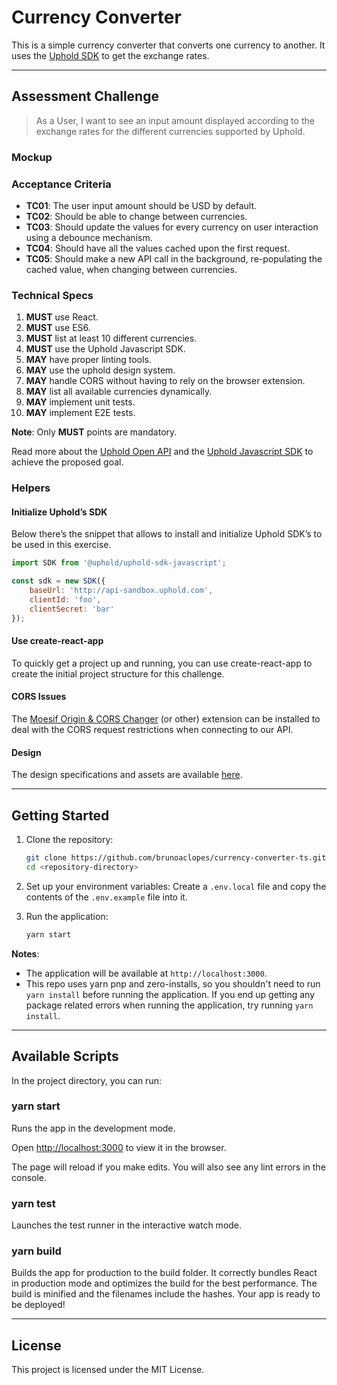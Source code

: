 # Currency Converter

This is a simple currency converter that converts one currency to another. It uses the [Uphold SDK](https://docs.uphold.com/) to get the exchange rates.

---

## Assessment Challenge

> As a User, I want to see an input amount displayed according to the exchange rates for the different currencies supported by Uphold.

### Mockup


### Acceptance Criteria

- **TC01**: The user input amount should be USD by default.
- **TC02**: Should be able to change between currencies.
- **TC03**: Should update the values for every currency on user interaction using a debounce mechanism.
- **TC04**: Should have all the values cached upon the first request.
- **TC05**: Should make a new API call in the background, re-populating the cached value, when changing between currencies.

### Technical Specs

1. **MUST** use React.
2. **MUST** use ES6.
3. **MUST** list at least 10 different currencies.
4. **MUST** use the Uphold Javascript SDK.
5. **MAY** have proper linting tools.
6. **MAY** use the uphold design system.
7. **MAY** handle CORS without having to rely on the browser extension.
8. **MAY** list all available currencies dynamically.
9. **MAY** implement unit tests.
10. **MAY** implement E2E tests.

**Note**: Only **MUST** points are mandatory.

Read more about the [Uphold Open API](https://uphold.com/en/developer/api/documentation/) and the [Uphold Javascript SDK](https://uphold.github.io/uphold-sdk-javascript/actions/ticker/get-ticker.html) to achieve the proposed goal.

### Helpers

#### Initialize Uphold’s SDK

Below there’s the snippet that allows to install and initialize Uphold SDK’s to be used in this exercise.

```javascript
import SDK from '@uphold/uphold-sdk-javascript';

const sdk = new SDK({
    baseUrl: 'http://api-sandbox.uphold.com',
    clientId: 'foo',
    clientSecret: 'bar'
});
```

#### Use create-react-app

To quickly get a project up and running, you can use create-react-app to create the initial project structure for this challenge. 

#### CORS Issues

The [Moesif Origin & CORS Changer](https://chrome.google.com/webstore/detail/moesif-origin-cors-change/digfbfaphojjndkpccljibejjbppifbc?hl=en-US) (or other) extension can be installed to deal with the CORS request restrictions when connecting to our API.

#### Design

The design specifications and assets are available [here](https://drive.google.com/open?id=1yhaoJonAEMbiFJyITqWmuENVG1kkEHMp).

---

## Getting Started

1. Clone the repository:

    ```bash
    git clone https://github.com/brunoaclopes/currency-converter-ts.git
    cd <repository-directory>
    ```

2. Set up your environment variables: Create a `.env.local` file and copy the contents of the `.env.example` file into it.

4. Run the application:

    ```bash
    yarn start
    ```
   
**Notes**:
- The application will be available at `http://localhost:3000`.
- This repo uses yarn pnp and zero-installs, so you shouldn't need to run `yarn install` before running the application. If you end up getting any package related errors when running the application, try running `yarn install`.

---

## Available Scripts
In the project directory, you can run:  

### yarn start

Runs the app in the development mode.

Open [http://localhost:3000](http://localhost:3000) to view it in the browser.

The page will reload if you make edits.
You will also see any lint errors in the console.  

### yarn test

Launches the test runner in the interactive watch mode.

### yarn build

Builds the app for production to the build folder.
It correctly bundles React in production mode and optimizes the build for the best performance.
The build is minified and the filenames include the hashes. Your app is ready to be deployed!

---

## License

This project is licensed under the MIT License.

